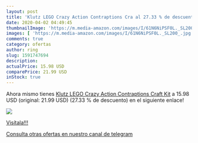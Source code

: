 ```yaml
---
layout: post
title: 'Klutz LEGO Crazy Action Contraptions Cra al 27.33 % de descuento'
date: 2020-04-02 04:49:45
thumbnailImage: 'https://m.media-amazon.com/images/I/61N6NiPSF0L._SL200_.jpg'
images: [ 'https://m.media-amazon.com/images/I/61N6NiPSF0L._SL200_.jpg' ]
comments: true
category: ofertas
author: ring
slug: 1591747694
description:
actualPrice: 15.98 USD
comparePrice: 21.99 USD
inStock: true
---
```


Ahora mismo tienes [Klutz LEGO Crazy Action Contraptions Craft Kit](https://www.amazon.com/dp/1591747694/?tag=redken08-20) a 15.98 USD (original: 21.99 USD) (27.33 %  de descuento) en el siguiente enlace!

[![](https://m.media-amazon.com/images/I/61N6NiPSF0L._SL200_.jpg)](https://www.amazon.com/dp/1591747694/?tag=redken08-20)

[Visítala!!!](https://www.amazon.com/dp/1591747694/?tag=redken08-20)

[Consulta otras ofertas en nuestro canal de telegram](https://t.me/s/ofertas25)
